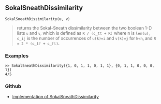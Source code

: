 ## SokalSneathDissimilarity

```
SokalSneathDissimilarity(u, v)
```

> returns the Sokal-Sneath dissimilarity between the two boolean 1-D lists `u` and `v`, which is defined as `R / (c_tt + R)` where n is `len(u)`, `c_ij` is the number of occurrences of `u(k)=i` and `v(k)=j` for `k<n`, and `R = 2 * (c_tf + c_ft)`.  
	  
### Examples

``` 
>> SokalSneathDissimilarity({1, 0, 1, 1, 0, 1, 1}, {0, 1, 1, 0, 0, 0, 1})
4/5
```

### Github

* [Implementation of SokalSneathDissimilarity](https://github.com/axkr/symja_android_library/blob/master/symja_android_library/matheclipse-core/src/main/java/org/matheclipse/core/builtin/Combinatoric.java#L2363) 
